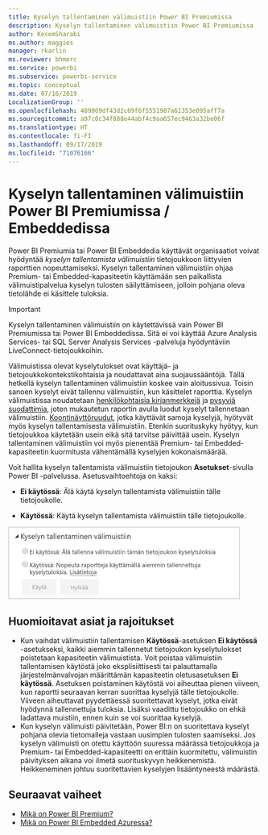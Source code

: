```yaml
---
title: Kyselyn tallentaminen välimuistiin Power BI Premiumissa
description: Kyselyn tallentaminen välimuistiin Power BI Premiumissa
author: KesemSharabi
ms.author: maggies
manager: rkarlin
ms.reviewer: bhmerc
ms.service: powerbi
ms.subservice: powerbi-service
ms.topic: conceptual
ms.date: 07/16/2019
LocalizationGroup: ''
ms.openlocfilehash: 489069df43d2c09f6f5551987a61353e095aff7a
ms.sourcegitcommit: a97c0c34f888e44abf4c9aa657ec9463a32be06f
ms.translationtype: HT
ms.contentlocale: fi-FI
ms.lasthandoff: 09/17/2019
ms.locfileid: "71076166"
---
```

# <a name="query-caching-in-power-bi-premiumembedded"></a>Kyselyn tallentaminen välimuistiin Power BI Premiumissa / Embeddedissa

Power BI Premiumia tai Power BI Embeddedia käyttävät organisaatiot voivat hyödyntää *kyselyn tallentamista välimuistiin* tietojoukkoon liittyvien raporttien nopeuttamiseksi. Kyselyn tallentaminen välimuistiin ohjaa Premium- tai Embedded-kapasiteetin käyttämään sen paikallista välimuistipalvelua kyselyn tulosten säilyttämiseen, jolloin pohjana oleva tietolähde ei käsittele tuloksia.

> [!IMPORTANT]
> Kyselyn tallentaminen välimuistiin on käytettävissä vain Power BI Premiumissa tai Power BI Embeddedissa. Sitä ei voi käyttää Azure Analysis Services- tai SQL Server Analysis Services -palveluja hyödyntäviin LiveConnect-tietojoukkoihin.

Välimuistissa olevat kyselytulokset ovat käyttäjä- ja tietojoukkokontekstikohtaisia ja noudattavat aina suojaussääntöjä. Tällä hetkellä kyselyn tallentaminen välimuistiin koskee vain aloitussivua. Toisin sanoen kyselyt eivät tallennu välimuistiin, kun käsittelet raporttia. Kyselyn välimuistissa noudatetaan [henkilökohtaisia kirjanmerkkejä](consumer/end-user-bookmarks.md#personal-bookmarks) ja [pysyviä suodattimia](https://powerbi.microsoft.com/blog/announcing-persistent-filters-in-the-service/), joten mukautetun raportin avulla luodut kyselyt tallennetaan välimuistiin. [Koontinäyttöruudut](service-dashboard-tiles.md), jotka käyttävät samoja kyselyjä, hyötyvät myös kyselyn tallentamisesta välimuistiin. Etenkin suorituskyky hyötyy, kun tietojoukkoa käytetään usein eikä sitä tarvitse päivittää usein. Kyselyn tallentaminen välimuistiin voi myös pienentää Premium- tai Embedded-kapasiteetin kuormitusta vähentämällä kyselyjen kokonaismäärää.

Voit hallita kyselyn tallentamista välimuistiin tietojoukon **Asetukset**-sivulla Power BI -palvelussa. Asetusvaihtoehtoja on kaksi:

- **Ei käytössä**: Älä käytä kyselyn tallentamista välimuistiin tälle tietojoukolle.

- **Käytössä**: Käytä kyselyn tallentamista välimuistiin tälle tietojoukolle.

![Kyselyn tallentaminen välimuistiin -valintaikkuna](media/power-bi-query-caching/power-bi-query-caching.png)

## <a name="considerations-and-limitations"></a>Huomioitavat asiat ja rajoitukset

- Kun vaihdat välimuistiin tallentamisen **Käytössä**-asetuksen **Ei käytössä** -asetukseksi, kaikki aiemmin tallennetut tietojoukon kyselytulokset poistetaan kapasiteetin välimuistista. Voit poistaa välimuistiin tallentamisen käytöstä joko eksplisiittisesti tai palauttamalla järjestelmänvalvojan määrittämän kapasiteetin oletusasetuksen **Ei käytössä**. Asetuksen poistaminen käytöstä voi aiheuttaa pienen viiveen, kun raportti seuraavan kerran suorittaa kyselyjä tälle tietojoukolle. Viiveen aiheuttavat pyydettäessä suoritettavat kyselyt, jotka eivät hyödynnä tallennettuja tuloksia. Lisäksi vaadittu tietojoukko on ehkä ladattava muistiin, ennen kuin se voi suorittaa kyselyjä.
- Kun kyselyn välimuisti päivitetään, Power BI:n on suoritettava kyselyt pohjana olevia tietomalleja vastaan uusimpien tulosten saamiseksi. Jos kyselyn välimuisti on otettu käyttöön suuressa määrässä tietojoukkoja ja Premium- tai Embedded-kapasiteetti on erittäin kuormitettu, välimuistin päivityksen aikana voi ilmetä suorituskyvyn heikkenemistä. Heikkeneminen johtuu suoritettavien kyselyjen lisääntyneestä määrästä.

## <a name="next-steps"></a>Seuraavat vaiheet

* [Mikä on Power BI Premium?](service-premium-what-is.md)
* [Mikä on Power BI Embedded Azuressa?](developer/azure-pbie-what-is-power-bi-embedded.md)